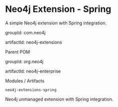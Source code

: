 Neo4j Extension - Spring
================================

A simple Neo4j extension with Spring integration.

groupId: com.neo4j

artifactId: neo4j-extensions


Parent POM

groupId: org.neo4j

artifactId: neo4j-enterprise


Modules / Artifacts

	neo4j-extensions-spring

Neo4j unmanaged extension with Spring integration.

